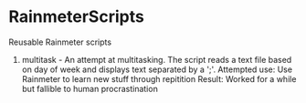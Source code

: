 # RainmeterScripts
Reusable Rainmeter scripts

1. multitask -
An attempt at multitasking. The script reads a text file based on day of week and displays text separated by a ';'. 
Attempted use: Use Rainmeter to learn new stuff through repitition
Result: Worked for a while but fallible to human procrastination
